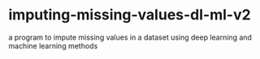 # imputing-missing-values-dl-ml-v2
a program to impute missing values in a dataset using deep learning and machine learning methods
